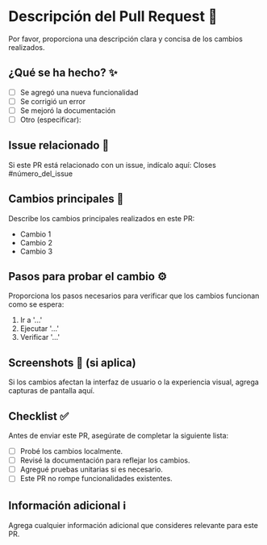 # Descripción del Pull Request 🚀
Por favor, proporciona una descripción clara y concisa de los cambios realizados.

## ¿Qué se ha hecho? ✨
- [ ] Se agregó una nueva funcionalidad
- [ ] Se corrigió un error
- [ ] Se mejoró la documentación
- [ ] Otro (especificar):

## Issue relacionado 🐛
Si este PR está relacionado con un issue, indícalo aquí:
Closes #número_del_issue

## Cambios principales 📝
Describe los cambios principales realizados en este PR:
- Cambio 1
- Cambio 2
- Cambio 3

## Pasos para probar el cambio ⚙️
Proporciona los pasos necesarios para verificar que los cambios funcionan como se espera:
1. Ir a '...'
2. Ejecutar '...'
3. Verificar '...'

## Screenshots 📸 (si aplica)
Si los cambios afectan la interfaz de usuario o la experiencia visual, agrega capturas de pantalla aquí.

## Checklist ✅
Antes de enviar este PR, asegúrate de completar la siguiente lista:
- [ ] Probé los cambios localmente.
- [ ] Revisé la documentación para reflejar los cambios.
- [ ] Agregué pruebas unitarias si es necesario.
- [ ] Este PR no rompe funcionalidades existentes.

## Información adicional ℹ️
Agrega cualquier información adicional que consideres relevante para este PR.
